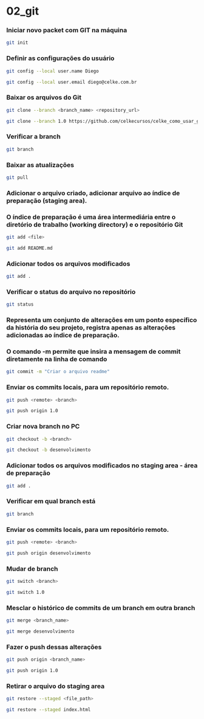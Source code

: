 # 02_git
### Iniciar novo packet com GIT na máquina 
```bash
git init
```

### Definir as configurações do usuário
```bash
git config --local user.name Diego
```
```bash
git config --local user.email diego@celke.com.br
```

### Baixar os arquivos do Git
```bash
git clone --branch <branch_name> <repository_url>
```
```bash
git clone --branch 1.0 https://github.com/celkecursos/celke_como_usar_github.git
```

### Verificar a branch
```bash
git branch 
```

### Baixar as atualizações
```bash
git pull
```

### Adicionar o arquivo criado, adicionar arquivo ao índice de preparação (staging area). 
### O índice de preparação é uma área intermediária entre o diretório de trabalho (working directory) e o repositório Git
```bash
git add <file>
```
```bash
git add README.md
```

### Adicionar todos os arquivos modificados
```bash
git add .
```

### Verificar o status do arquivo no repositório
```bash
git status
```

### Representa um conjunto de alterações em um ponto específico da história do seu projeto, registra apenas as alterações adicionadas ao índice de preparação.
### O comando -m permite que insira a mensagem de commit diretamente na linha de comando
```bash
git commit -m "Criar o arquivo readme"
```

### Enviar os commits locais, para um repositório remoto.
```bash
git push <remote> <branch>
```
```bash
git push origin 1.0
```

### Criar nova branch no PC
```bash
git checkout -b <branch>
```
```bash
git checkout -b desenvolvimento
```

### Adicionar todos os arquivos modificados no staging area - área de preparação
```bash
git add .
```

### Verificar em qual branch está
```bash
git branch
```

### Enviar os commits locais, para um repositório remoto.
```bash
git push <remote> <branch>
```
```bash
git push origin desenvolvimento
```

### Mudar de branch
```bash
git switch <branch>
```
```bash
git switch 1.0
```

### Mesclar o histórico de commits de um branch em outra branch
```bash
git merge <branch_name>
```
```bash
git merge desenvolvimento
```

### Fazer o push dessas alterações
```bash
git push origin <branch_name>
```
```bash
git push origin 1.0
```

### Retirar o arquivo do staging area
```bash
git restore --staged <file_path>
```
```bash
git restore --staged index.html
```

